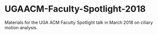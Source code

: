 # UGAACM-Faculty-Spotlight-2018
Materials for the UGA ACM Faculty Spotlight talk in March 2018 on ciliary motion analysis.
